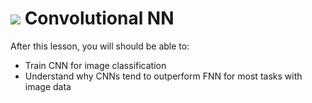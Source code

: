 # ![](https://ga-dash.s3.amazonaws.com/production/assets/logo-9f88ae6c9c3871690e33280fcf557f33.png) Convolutional NN

After this lesson, you will should be able to:

- Train CNN for image classification
- Understand why CNNs tend to outperform FNN for most tasks with image data